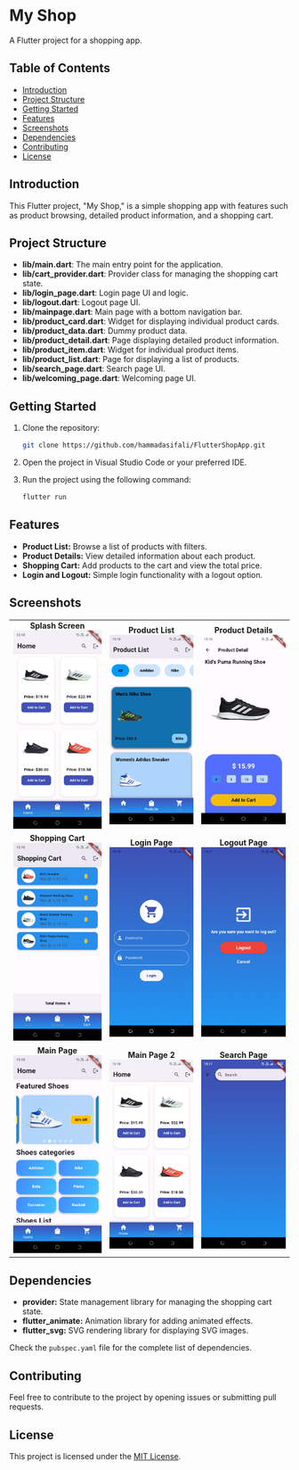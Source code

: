 # My Shop

A Flutter project for a shopping app.

## Table of Contents

- [Introduction](#introduction)
- [Project Structure](#project-structure)
- [Getting Started](#getting-started)
- [Features](#features)
- [Screenshots](#screenshots)
- [Dependencies](#dependencies)
- [Contributing](#contributing)
- [License](#license)

## Introduction

This Flutter project, "My Shop," is a simple shopping app with features such as product browsing, detailed product information, and a shopping cart.

## Project Structure

- **lib/main.dart**: The main entry point for the application.
- **lib/cart_provider.dart**: Provider class for managing the shopping cart state.
- **lib/login_page.dart**: Login page UI and logic.
- **lib/logout.dart**: Logout page UI.
- **lib/mainpage.dart**: Main page with a bottom navigation bar.
- **lib/product_card.dart**: Widget for displaying individual product cards.
- **lib/product_data.dart**: Dummy product data.
- **lib/product_detail.dart**: Page displaying detailed product information.
- **lib/product_item.dart**: Widget for individual product items.
- **lib/product_list.dart**: Page for displaying a list of products.
- **lib/search_page.dart**: Search page UI.
- **lib/welcoming_page.dart**: Welcoming page UI.

## Getting Started

1. Clone the repository:

    ```bash
    git clone https://github.com/hammadasifali/FlutterShopApp.git
    ```

2. Open the project in Visual Studio Code or your preferred IDE.

3. Run the project using the following command:

    ```bash
    flutter run
    ```

## Features

- **Product List:** Browse a list of products with filters.
- **Product Details:** View detailed information about each product.
- **Shopping Cart:** Add products to the cart and view the total price.
- **Login and Logout:** Simple login functionality with a logout option.

## Screenshots

<table>
  <tr>
    <td align="center">
      <b>Splash Screen</b><br>
      <img src="screenshots/splashScreen.jpg" alt="Splash Screen" width="300"/>
    </td>
    <td align="center">
      <b>Product List</b><br>
      <img src="screenshots/home1.jpg" alt="Product List" width="300"/>
    </td>
    <td align="center">
      <b>Product Details</b><br>
      <img src="screenshots/cart.jpg" alt="Product Details" width="300"/>
    </td>
  </tr>
  <tr>
    <td align="center">
      <b>Shopping Cart</b><br>
      <img src="screenshots/Home.jpg" alt="Shopping Cart" width="300"/>
    </td>
    <td align="center">
      <b>Login Page</b><br>
      <img src="screenshots/login.jpg" alt="Login Page" width="300"/>
    </td>
    <td align="center">
      <b>Logout Page</b><br>
      <img src="screenshots/shoping_cart.jpg" alt="Logout Page" width="300"/>
    </td>
  </tr>
  <tr>
    <td align="center">
      <b>Main Page</b><br>
      <img src="screenshots/logout.jpg" alt="Main Page" width="300"/>
    </td>
    <td align="center">
      <b>Main Page 2</b><br>
      <img src="screenshots/splashScreen.jpg" alt="Main Page 2" width="300"/>
    </td>
    <td align="center">
      <b>Search Page</b><br>
      <img src="screenshots/search.jpg" alt="Search Page" width="300"/>
    </td>
  </tr>
</table>

## Dependencies

- **provider:** State management library for managing the shopping cart state.
- **flutter_animate:** Animation library for adding animated effects.
- **flutter_svg:** SVG rendering library for displaying SVG images.

Check the `pubspec.yaml` file for the complete list of dependencies.

## Contributing

Feel free to contribute to the project by opening issues or submitting pull requests.

## License

This project is licensed under the [MIT License](LICENSE).
#
